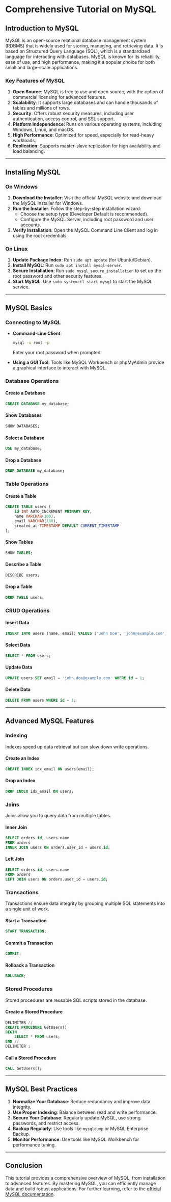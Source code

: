 # Comprehensive Tutorial on MySQL

## Introduction to MySQL
MySQL is an open-source relational database management system (RDBMS) that is widely used for storing, managing, and retrieving data. It is based on Structured Query Language (SQL), which is a standardized language for interacting with databases. MySQL is known for its reliability, ease of use, and high performance, making it a popular choice for both small and large-scale applications.

### Key Features of MySQL
1. **Open Source**: MySQL is free to use and open source, with the option of commercial licensing for advanced features.
2. **Scalability**: It supports large databases and can handle thousands of tables and millions of rows.
3. **Security**: Offers robust security measures, including user authentication, access control, and SSL support.
4. **Platform Independence**: Runs on various operating systems, including Windows, Linux, and macOS.
5. **High Performance**: Optimized for speed, especially for read-heavy workloads.
6. **Replication**: Supports master-slave replication for high availability and load balancing.

---

## Installing MySQL

### On Windows
1. **Download the Installer**: Visit the official MySQL website and download the MySQL Installer for Windows.
2. **Run the Installer**: Follow the step-by-step installation wizard:
   - Choose the setup type (Developer Default is recommended).
   - Configure the MySQL Server, including root password and user accounts.
3. **Verify Installation**: Open the MySQL Command Line Client and log in using the root credentials.

### On Linux
1. **Update Package Index**: Run `sudo apt update` (for Ubuntu/Debian).
2. **Install MySQL**: Run `sudo apt install mysql-server`.
3. **Secure Installation**: Run `sudo mysql_secure_installation` to set up the root password and other security features.
4. **Start MySQL**: Use `sudo systemctl start mysql` to start the MySQL service.

---

## MySQL Basics

### Connecting to MySQL
- **Command-Line Client**:
  ```bash
  mysql -u root -p
  ```
  Enter your root password when prompted.

- **Using a GUI Tool**:
  Tools like MySQL Workbench or phpMyAdmin provide a graphical interface to interact with MySQL.

### Database Operations

#### Create a Database
```sql
CREATE DATABASE my_database;
```

#### Show Databases
```sql
SHOW DATABASES;
```

#### Select a Database
```sql
USE my_database;
```

#### Drop a Database
```sql
DROP DATABASE my_database;
```

### Table Operations

#### Create a Table
```sql
CREATE TABLE users (
    id INT AUTO_INCREMENT PRIMARY KEY,
    name VARCHAR(100),
    email VARCHAR(100),
    created_at TIMESTAMP DEFAULT CURRENT_TIMESTAMP
);
```

#### Show Tables
```sql
SHOW TABLES;
```

#### Describe a Table
```sql
DESCRIBE users;
```

#### Drop a Table
```sql
DROP TABLE users;
```

### CRUD Operations

#### Insert Data
```sql
INSERT INTO users (name, email) VALUES ('John Doe', 'john@example.com');
```

#### Select Data
```sql
SELECT * FROM users;
```

#### Update Data
```sql
UPDATE users SET email = 'john.doe@example.com' WHERE id = 1;
```

#### Delete Data
```sql
DELETE FROM users WHERE id = 1;
```

---

## Advanced MySQL Features

### Indexing
Indexes speed up data retrieval but can slow down write operations.

#### Create an Index
```sql
CREATE INDEX idx_email ON users(email);
```

#### Drop an Index
```sql
DROP INDEX idx_email ON users;
```

### Joins
Joins allow you to query data from multiple tables.

#### Inner Join
```sql
SELECT orders.id, users.name
FROM orders
INNER JOIN users ON orders.user_id = users.id;
```

#### Left Join
```sql
SELECT orders.id, users.name
FROM orders
LEFT JOIN users ON orders.user_id = users.id;
```

### Transactions
Transactions ensure data integrity by grouping multiple SQL statements into a single unit of work.

#### Start a Transaction
```sql
START TRANSACTION;
```

#### Commit a Transaction
```sql
COMMIT;
```

#### Rollback a Transaction
```sql
ROLLBACK;
```

### Stored Procedures
Stored procedures are reusable SQL scripts stored in the database.

#### Create a Stored Procedure
```sql
DELIMITER //
CREATE PROCEDURE GetUsers()
BEGIN
    SELECT * FROM users;
END //
DELIMITER ;
```

#### Call a Stored Procedure
```sql
CALL GetUsers();
```

---

## MySQL Best Practices
1. **Normalize Your Database**: Reduce redundancy and improve data integrity.
2. **Use Proper Indexing**: Balance between read and write performance.
3. **Secure Your Database**: Regularly update MySQL, use strong passwords, and restrict access.
4. **Backup Regularly**: Use tools like `mysqldump` or MySQL Enterprise Backup.
5. **Monitor Performance**: Use tools like MySQL Workbench for performance tuning.

---

## Conclusion
This tutorial provides a comprehensive overview of MySQL, from installation to advanced features. By mastering MySQL, you can efficiently manage data and build robust applications. For further learning, refer to the [official MySQL documentation](https://dev.mysql.com/doc/).

